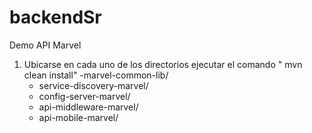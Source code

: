 # backendSr
Demo API Marvel

1. Ubicarse en cada uno de los directorios ejecutar el comando " mvn clean install"
	-marvel-common-lib/
	- service-discovery-marvel/
	- config-server-marvel/
    - api-middleware-marvel/
	- api-mobile-marvel/
	
